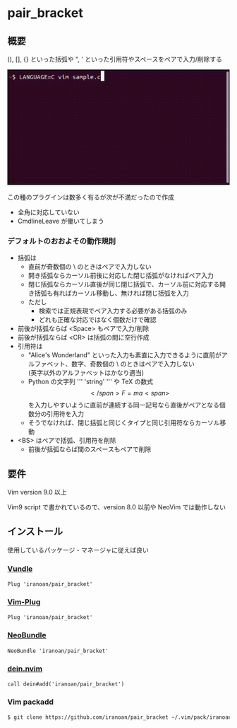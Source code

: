 # pair_bracket

## 概要

(), [], {} といった括弧や ", ' といった引用符やスペースをペアで入力/削除する

![動作例](pair_bracket.gif)

この種のプラグインは数多く有るが次が不満だったので作成

* 全角に対応していない
* CmdlineLeave が働いてしまう

### デフォルトのおおよその動作規則

* 括弧は
  * 直前が奇数個の \ のときはペアで入力しない
  * 開き括弧ならカーソル前後に対応した閉じ括弧がなければペア入力
  * 閉じ括弧ならカーソル直後が同じ閉じ括弧で、カーソル前に対応する開き括弧も有ればカーソル移動し、無ければ閉じ括弧を入力
  * ただし
    * 検索では正規表現でペア入力する必要がある括弧のみ
    * どれも正確な対応ではなく個数だけで確認
* 前後が括弧ならば &lt;Space&gt; もペアで入力/削除
* 前後が括弧ならば &lt;CR&gt; は括弧の間に空行作成
* 引用符は
  * "Alice's Wonderland" といった入力も素直に入力できるように直前がアルファベット、数字、奇数個の \ のときはペアで入力しない<br>
  (英字以外のアルファベットはかなり適当)
  * Python の文字列 ''' 'string' ''' や TeX の数式 <span>$$</span>F=ma<span>$$</span> を入力しやすいように直前が連続する同一記号なら直後がペアとなる個数分の引用符を入力
  * そうでなければ、閉じ括弧と同じくタイプと同じ引用符ならカーソル移動
* &lt;BS&gt; はペアで括弧、引用符を削除
  * 前後が括弧ならば間のスペースもペアで削除

## 要件

Vim version 9.0 以上

Vim9 script で書かれているので、version 8.0 以前や NeoVim では動作しない

## インストール

使用しているパッケージ・マネージャに従えば良い

### [Vundle](https://github.com/gmarik/vundle)

```vim
Plug 'iranoan/pair_bracket'
```

### [Vim-Plug](https://github.com/junegunn/vim-plug)

```vim
Plug 'iranoan/pair_bracket'
```

### [NeoBundle](https://github.com/Shougo/neobundle.vim)

```vim
NeoBundle 'iranoan/pair_bracket'
```

### [dein.nvim](https://github.com/Shougo/dein.vim)

```vim
call dein#add('iranoan/pair_bracket')
```

### Vim packadd

```sh
$ git clone https://github.com/iranoan/pair_bracket ~/.vim/pack/iranoan/start/pair_bracket
```
